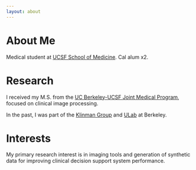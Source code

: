 ```yaml
---
layout: about 
---
```


# About Me
Medical student at [UCSF School of Medicine](https://medschool.ucsf.edu/). Cal alum x2. 
<br/>

# Research
I received my M.S. from the [UC Berkeley-UCSF Joint Medical Program](https://publichealth.berkeley.edu/academics/joint-medical-program), focused on clinical image processing. 

In the past, I was part of the [Klinman Group](http://www.cchem.berkeley.edu/jukgrp/klinman_group/Home.html) and [ULab](https://ulab.berkeley.edu/labs/bio) at Berkeley.
<br/>

# Interests
My primary research interest is in imaging tools and generation of synthetic data for improving clinical decision support system performance.
